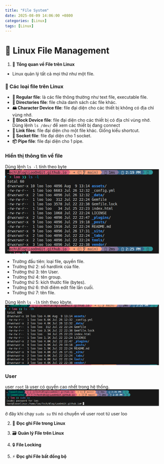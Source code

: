 ```yaml
---
title: "File System"
date: 2025-08-09 14:06:00 +0800
categories: [Linux]
tags: [Linux]
---
```

# 🐧 Linux File Management

1. 📂 **Tổng quan về File trên Linux**
- Linux quản lý tất cả mọi thứ như một file.

### 📑 Các loại file trên Linux

- **📄 Regular file**: là các file thông thường như text file, executable file.
- **📁 Directories file**: file chứa danh sách các file khác.
- **🖴 Character Device file**: file đại diện cho các thiết bị không có địa chỉ vùng nhớ.
- **💽 Block Device file**: file đại diện cho các thiết bị có địa chỉ vùng nhớ.
Dùng lệnh `ls /dev/` để xem các thiết bị đang connect
- **🔗 Link files**: file đại diện cho một file khác. Giống kiểu shortcut.
- **🔌 Socket file**: file đại diện cho 1 socket.
- **📦 Pipe file**: file đại diện cho 1 pipe.

### Hiển thị thông tin về file
Dùng lệnh `ls -l` tính theo byte
![alt text](/assets/Linux/file_system/ls_l.png)

- Trường đầu tiên: loại file, quyền file.
- Trường thứ 2: số  hardlink của file.
- Trường thứ 3: tên User.
- Trường thứ 4: tên group.
- Truờng thứ 5: kích thước file (bytes).
- Trường thứ 6: thời điêm edit file lần cuối.
- Trường thứ 7: tên file.

Dùng lệnh `ls -lh` tính theo kbyte.
![alt text](/assets/Linux/file_system/ls_lh.png)

### User
user `root` là user có quyền cao nhết trong hệ thống.
![alt text](/assets/Linux/file_system/user_root.png)

ở đây khi chạy `sudo su` thì nó chuyển về user root từ user loo

2. 📝 **Đọc ghi File trong Linux**

3. 🗃️ **Quản lý File trên Linux**
4. 🔒 **File Locking**
5. ⚡ **Đọc ghi File bất đồng bộ**
